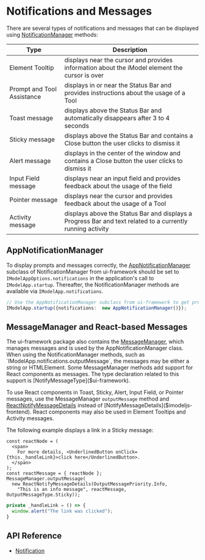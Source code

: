 # Notifications and Messages

There are several types of notifications and messages that can be displayed using [NotificationManager]($imodeljs-frontend) methods:

|Type|Description
|-----|-----
|Element Tooltip| displays near the cursor and provides information about the iModel element the cursor is over
|Prompt and Tool Assistance | displays in or near the Status Bar and provides instructions about the usage of a Tool
|Toast message| displays above the Status Bar and automatically disappears after 3 to 4 seconds
|Sticky message| displays above the Status Bar and contains a Close button the user clicks to dismiss it
|Alert message| displays in the center of the window and contains a Close button the user clicks to dismiss it
|Input Field message| displays near an input field and provides feedback about the usage of the field
|Pointer message| displays near the cursor and provides feedback about the usage of a Tool
|Activity message| displays above the Status Bar and displays a Progress Bar and text related to a currently running activity

## AppNotificationManager

To display prompts and messages correctly, the [AppNotificationManager]($ui-framework) subclass of NotificationManager from ui-framework
should be set to `IModelAppOptions.notifications` in the application's call to `IModelApp.startup`.
Thereafter, the NotificationManager methods are available via `IModelApp.notifications`.

```ts
// Use the AppNotificationManager subclass from ui-framework to get prompts and messages
IModelApp.startup({notifications:  new AppNotificationManager()});
```

## MessageManager and React-based Messages

The ui-framework package also contains the [MessageManager]($ui-framework), which manages messages and is used by the AppNotificationManager class.
When using the NotificationManager methods, such as `IModelApp.notifications.outputMessage`, the messages may be either a string or HTMLElement.
Some MessageManager methods add support for React components as messages.
The type declaration related to this support is [NotifyMessageType]($ui-framework).

To use React components in Toast, Sticky, Alert, Input Field, or Pointer messages, use the MessageManager `outputMessage` method and
[ReactNotifyMessageDetails]($ui-framework) instead of [NotifyMessageDetails]($imodeljs-frontend).
React components may also be used in Element Tooltips and Activity messages.

The following example displays a link in a Sticky message:

```tsx
const reactNode = (
  <span>
    For more details, <UnderlinedButton onClick={this._handleLink}>click here</UnderlinedButton>.
  </span>
);
const reactMessage = { reactNode };
MessageManager.outputMessage(
  new ReactNotifyMessageDetails(OutputMessagePriority.Info,
    "This is an info message", reactMessage, OutputMessageType.Sticky));
```

```ts
private _handleLink = () => {
  window.alert("The link was clicked");
}
```

## API Reference

- [Notification]($ui-framework:Notification)
